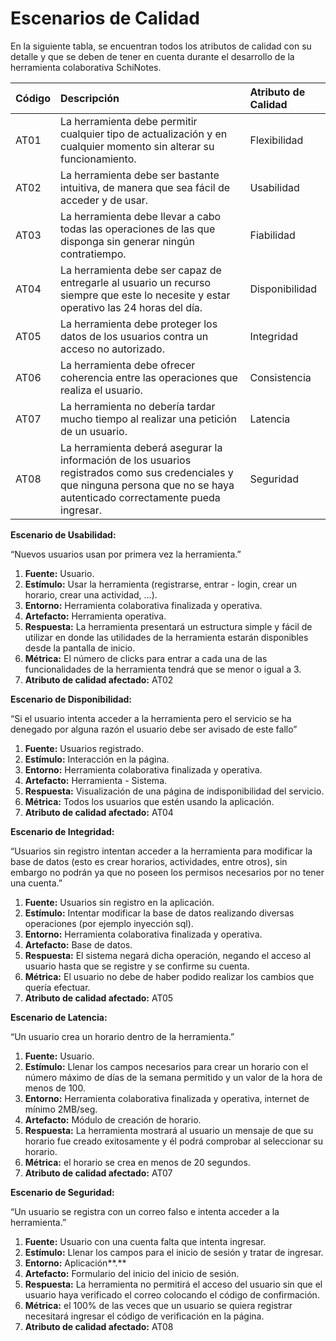# Escenarios de Calidad

En la siguiente tabla, se encuentran todos los atributos de calidad con su detalle y que se deben de tener en cuenta durante el desarrollo de la herramienta colaborativa SchiNotes.

| **Código** | **Descripción** | Atributo de Calidad |
| :--- | :--- | :--- |
| AT01 | La herramienta debe permitir cualquier tipo de actualización y en cualquier momento sin alterar su funcionamiento. | Flexibilidad |
| AT02 | La herramienta debe ser bastante intuitiva, de manera que sea fácil de acceder y de usar. | Usabilidad |
| AT03 | La herramienta debe llevar a cabo todas las operaciones de las que disponga sin generar ningún contratiempo. | Fiabilidad |
| AT04 | La herramienta debe ser capaz de entregarle al usuario un recurso siempre que este lo necesite y estar operativo las 24 horas del día. | Disponibilidad |
| AT05 | La herramienta debe proteger los datos de los usuarios contra un acceso no autorizado. | Integridad |
| AT06 | La herramienta debe ofrecer coherencia entre las operaciones que realiza el usuario. | Consistencia |
| AT07 | La herramienta no debería tardar mucho tiempo al realizar una petición de un usuario. | Latencia |
| AT08 | La herramienta deberá asegurar la información de los usuarios registrados como sus credenciales y que ninguna persona que no se haya autenticado correctamente pueda ingresar. | Seguridad |

**Escenario de Usabilidad:**

“Nuevos usuarios usan por primera vez la herramienta.”

1. **Fuente:** Usuario.
2. **Estímulo:** Usar la herramienta \(registrarse, entrar - login, crear un horario, crear una actividad, …\).
3. **Entorno:** Herramienta colaborativa finalizada y operativa.
4. **Artefacto:** Herramienta operativa.
5. **Respuesta:** La herramienta presentará un estructura simple y fácil de utilizar en donde las utilidades de la herramienta estarán disponibles desde la pantalla de inicio.
6. **Métrica:** El número de clicks para entrar a cada una de las funcionalidades de la herramienta tendrá que se menor o igual a 3.
7. **Atributo de calidad afectado:** AT02

**Escenario de Disponibilidad:**

“Si el usuario intenta acceder a la herramienta pero el servicio se ha denegado por alguna razón el usuario debe ser avisado de este fallo”

1. **Fuente:** Usuarios registrado.
2. **Estímulo:** Interacción en la página.
3. **Entorno:** Herramienta colaborativa finalizada y operativa.
4. **Artefacto:** Herramienta - Sistema.
5. **Respuesta:** Visualización de una página de indisponibilidad del servicio.
6. **Métrica:** Todos los usuarios que estén usando la aplicación.
7. **Atributo de calidad afectado:** AT04

**Escenario de Integridad:**

“Usuarios sin registro intentan acceder a la herramienta para modificar la base de datos \(esto es crear horarios, actividades, entre otros\), sin embargo no podrán ya que no poseen los permisos necesarios por no tener una cuenta.”

1. **Fuente:** Usuarios sin registro en la aplicación.
2. **Estímulo:** Intentar modificar la base de datos realizando diversas operaciones \(por ejemplo inyección sql\).
3. **Entorno:** Herramienta colaborativa finalizada y operativa.
4. **Artefacto:** Base de datos.
5. **Respuesta:** El sistema negará dicha operación, negando el acceso al usuario hasta que se registre y se confirme su cuenta.
6. **Métrica:** El usuario no debe de haber podido realizar los cambios que quería efectuar.
7. **Atributo de calidad afectado:** AT05

**Escenario de Latencia:**

“Un usuario crea un horario dentro de la herramienta.”

1. **Fuente:** Usuario.
2. **Estímulo:** Llenar los campos necesarios para crear un horario con el número máximo de días de la semana permitido y un valor de la hora de menos de 100.
3. **Entorno:** Herramienta colaborativa finalizada y operativa, internet de mínimo 2MB/seg.
4. **Artefacto:** Módulo de creación de horario.
5. **Respuesta:** La herramienta mostrará al usuario un mensaje de que su horario fue creado exitosamente y él podrá comprobar al seleccionar su horario.
6. **Métrica:** el horario se crea en menos de 20 segundos.
7. **Atributo de calidad afectado:** AT07

**Escenario de Seguridad:**

“Un usuario se registra con un correo falso e intenta acceder a la herramienta.”

1. **Fuente:** Usuario con una cuenta falta que intenta ingresar.
2. **Estímulo:** Llenar los campos para el inicio de sesión y tratar de ingresar.
3. **Entorno:** Aplicación**.**
4. **Artefacto:** Formulario del inicio del inicio de sesión.
5. **Respuesta:** La herramienta no permitirá el acceso del usuario sin que el usuario haya verificado el correo colocando el código de confirmación.
6. **Métrica:** el 100% de las veces que un usuario se quiera registrar necesitará ingresar el código de verificación en la página.
7. **Atributo de calidad afectado:** AT08

